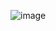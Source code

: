 ![image](https://github.com/GarciaGGOO/Atividade5-AC2/assets/111614180/4647f995-9ed7-4ee5-a089-22168f4f3b87)
